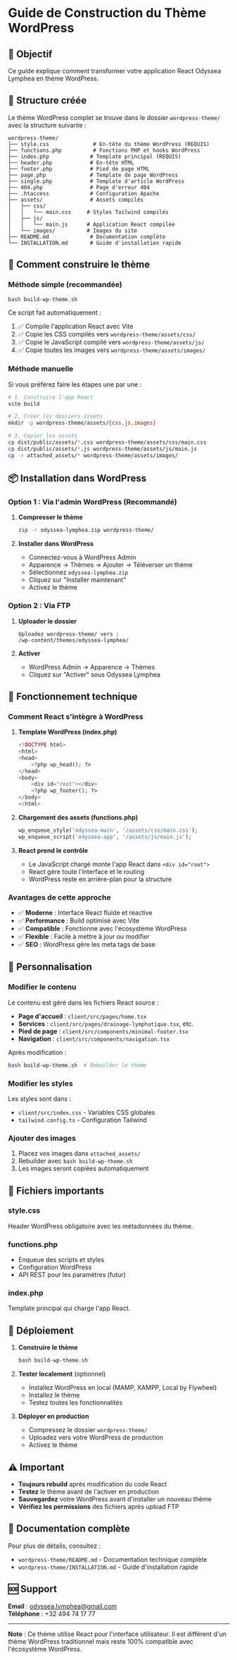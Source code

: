 # Guide de Construction du Thème WordPress

## 🎯 Objectif

Ce guide explique comment transformer votre application React Odyssea Lymphea en thème WordPress.

## 📁 Structure créée

Le thème WordPress complet se trouve dans le dossier `wordpress-theme/` avec la structure suivante :

```
wordpress-theme/
├── style.css              # En-tête du thème WordPress (REQUIS)
├── functions.php          # Fonctions PHP et hooks WordPress
├── index.php             # Template principal (REQUIS)
├── header.php            # En-tête HTML
├── footer.php            # Pied de page HTML
├── page.php              # Template de page WordPress
├── single.php            # Template d'article WordPress
├── 404.php               # Page d'erreur 404
├── .htaccess             # Configuration Apache
├── assets/               # Assets compilés
│   ├── css/
│   │   └── main.css     # Styles Tailwind compilés
│   ├── js/
│   │   └── main.js      # Application React compilée
│   └── images/          # Images du site
├── README.md             # Documentation complète
└── INSTALLATION.md       # Guide d'installation rapide
```

## 🔨 Comment construire le thème

### Méthode simple (recommandée)

```bash
bash build-wp-theme.sh
```

Ce script fait automatiquement :
1. ✅ Compile l'application React avec Vite
2. ✅ Copie les CSS compilés vers `wordpress-theme/assets/css/`
3. ✅ Copie le JavaScript compilé vers `wordpress-theme/assets/js/`
4. ✅ Copie toutes les images vers `wordpress-theme/assets/images/`

### Méthode manuelle

Si vous préférez faire les étapes une par une :

```bash
# 1. Construire l'app React
vite build

# 2. Créer les dossiers assets
mkdir -p wordpress-theme/assets/{css,js,images}

# 3. Copier les assets
cp dist/public/assets/*.css wordpress-theme/assets/css/main.css
cp dist/public/assets/*.js wordpress-theme/assets/js/main.js
cp -r attached_assets/* wordpress-theme/assets/images/
```

## 📦 Installation dans WordPress

### Option 1 : Via l'admin WordPress (Recommandé)

1. **Compresser le thème**
   ```bash
   zip -r odyssea-lymphea.zip wordpress-theme/
   ```

2. **Installer dans WordPress**
   - Connectez-vous à WordPress Admin
   - Apparence → Thèmes → Ajouter → Téléverser un thème
   - Sélectionnez `odyssea-lymphea.zip`
   - Cliquez sur "Installer maintenant"
   - Activez le thème

### Option 2 : Via FTP

1. **Uploader le dossier**
   ```
   Uploadez wordpress-theme/ vers :
   /wp-content/themes/odyssea-lymphea/
   ```

2. **Activer**
   - WordPress Admin → Apparence → Thèmes
   - Cliquez sur "Activer" sous Odyssea Lymphea

## 🔧 Fonctionnement technique

### Comment React s'intègre à WordPress

1. **Template WordPress (index.php)**
   ```php
   <!DOCTYPE html>
   <html>
   <head>
       <?php wp_head(); ?>
   </head>
   <body>
       <div id="root"></div>
       <?php wp_footer(); ?>
   </body>
   </html>
   ```

2. **Chargement des assets (functions.php)**
   ```php
   wp_enqueue_style('odyssea-main', '/assets/css/main.css');
   wp_enqueue_script('odyssea-app', '/assets/js/main.js');
   ```

3. **React prend le contrôle**
   - Le JavaScript chargé monte l'app React dans `<div id="root">`
   - React gère toute l'interface et le routing
   - WordPress reste en arrière-plan pour la structure

### Avantages de cette approche

- ✅ **Moderne** : Interface React fluide et réactive
- ✅ **Performance** : Build optimisé avec Vite
- ✅ **Compatible** : Fonctionne avec l'écosystème WordPress
- ✅ **Flexible** : Facile à mettre à jour ou modifier
- ✅ **SEO** : WordPress gère les meta tags de base

## 🎨 Personnalisation

### Modifier le contenu

Le contenu est géré dans les fichiers React source :

- **Page d'accueil** : `client/src/pages/home.tsx`
- **Services** : `client/src/pages/drainage-lymphatique.tsx`, etc.
- **Pied de page** : `client/src/components/minimal-footer.tsx`
- **Navigation** : `client/src/components/navigation.tsx`

Après modification :
```bash
bash build-wp-theme.sh  # Rebuilder le thème
```

### Modifier les styles

Les styles sont dans :
- `client/src/index.css` - Variables CSS globales
- `tailwind.config.ts` - Configuration Tailwind

### Ajouter des images

1. Placez vos images dans `attached_assets/`
2. Rebuilder avec `bash build-wp-theme.sh`
3. Les images seront copiées automatiquement

## 📝 Fichiers importants

### style.css
Header WordPress obligatoire avec les métadonnées du thème.

### functions.php
- Enqueue des scripts et styles
- Configuration WordPress
- API REST pour les paramètres (futur)

### index.php
Template principal qui charge l'app React.

## 🚀 Déploiement

1. **Construire le thème**
   ```bash
   bash build-wp-theme.sh
   ```

2. **Tester localement** (optionnel)
   - Installez WordPress en local (MAMP, XAMPP, Local by Flywheel)
   - Installez le thème
   - Testez toutes les fonctionnalités

3. **Déployer en production**
   - Compressez le dossier `wordpress-theme/`
   - Uploadez vers votre WordPress de production
   - Activez le thème

## ⚠️ Important

- **Toujours rebuild** après modification du code React
- **Testez** le thème avant de l'activer en production
- **Sauvegardez** votre WordPress avant d'installer un nouveau thème
- **Vérifiez les permissions** des fichiers après upload FTP

## 📖 Documentation complète

Pour plus de détails, consultez :
- `wordpress-theme/README.md` - Documentation technique complète
- `wordpress-theme/INSTALLATION.md` - Guide d'installation rapide

## 🆘 Support

**Email** : odyssea.lymphea@gmail.com  
**Téléphone** : +32 494 74 17 77

---

**Note** : Ce thème utilise React pour l'interface utilisateur. Il est différent d'un thème WordPress traditionnel mais reste 100% compatible avec l'écosystème WordPress.
